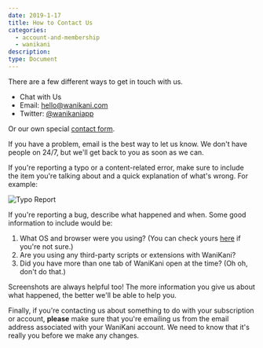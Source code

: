 ```yaml
---
date: 2019-1-17
title: How to Contact Us
categories:
  - account-and-membership
  - wanikani
description:
type: Document
---
```


There are a few different ways to get in touch with us.

* <a onclick="FrontChat('show')" tabindex="0" role="link">Chat with Us</a>
* Email: [hello@wanikani.com](mailto:hello@wanikani.com)
* Twitter: [@wanikaniapp](https://twitter.com/WaniKaniApp)

Or our own special [contact form](https://www.wanikani.com/contact).

If you have a problem, email is the best way to let us know. We don't have people on 24/7, but we'll get back to you as soon as we can.

If you're reporting a typo or a content-related error, make sure to include the item you're talking about and a quick explanation of what's wrong. For example:

![Typo Report](/images/typo-report.png)

If you're reporting a bug, describe what happened and when. Some good information to include would be:

1. What OS and browser were you using? (You can check yours [here](https://www.mysupportdetails.com) if you're not sure.)
2. Are you using any third-party scripts or extensions with WaniKani?
3. Did you have more than one tab of WaniKani open at the time? (Oh oh, don't do that.)

Screenshots are always helpful too! The more information you give us about what happened, the better we'll be able to help you.

Finally, if you're contacting us about something to do with your subscription or account, **please** make sure that you're emailing us from the email address associated with your WaniKani account. We need to know that it's really you before we make any changes.
